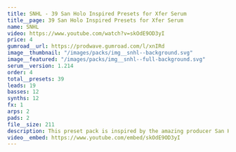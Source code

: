 ```yaml
---
title: SNHL - 39 San Holo Inspired Presets for Xfer Serum
title__page: 39 San Holo Inspired Presets for Xfer Serum
name: SNHL
video: https://www.youtube.com/watch?v=skOdE9OD3yI
price: 4
gumroad__url: https://prodwave.gumroad.com/l/xnIRd
image__thumbnail: "/images/packs/img__snhl--background.svg"
image__featured: "/images/packs/img__snhl--full-background.svg"
serum__version: 1.214
order: 4
total__presets: 39
leads: 19
basses: 12
synths: 12
fx: 1
arps: 2
pads: 2
file__size: 211
description: This preset pack is inspired by the amazing producer San Holo and his Future Bass esque productions. It features sounds inspired by selected tracks from his whole discography.
video__embed: https://www.youtube.com/embed/skOdE9OD3yI
---
```

